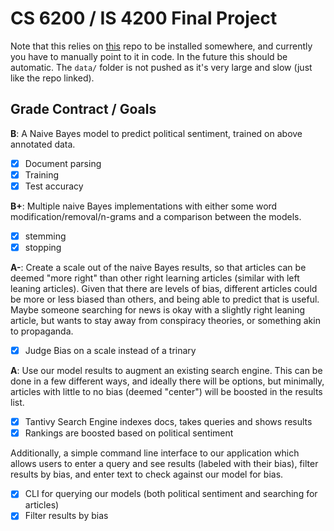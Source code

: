 # CS 6200 / IS 4200 Final Project

Note that this relies on [this](https://github.com/ramybaly/Article-Bias-Prediction) repo to be
installed somewhere, and currently you have to manually point to it in code. In the future this
should be automatic. The `data/` folder is not pushed as it's very large and slow (just like the
repo linked).

## Grade Contract / Goals
**B**:  A Naive Bayes model to predict political sentiment, trained on above annotated data.
- [x] Document parsing
- [x] Training
- [x] Test accuracy

**B+**:  Multiple naive Bayes implementations with either some word modification/removal/n-grams and
a comparison between the models.
- [x] stemming
- [x] stopping

**A-**:  Create a scale out of the naive Bayes results, so that articles can be deemed "more right"
than other right learning articles (similar with left leaning articles). Given that there are levels
of bias, different articles could be more or less biased than others, and being able to predict that
is useful. Maybe someone searching for news is okay with a slightly right leaning article, but wants
to stay away from conspiracy theories, or something akin to propaganda.
- [x] Judge Bias on a scale instead of a trinary

**A**:  Use our model results to augment an existing search engine. This can be done in a few
different ways, and ideally there will be options, but minimally, articles with little to no bias
(deemed "center") will be boosted in the results list.
- [x] Tantivy Search Engine indexes docs, takes queries and shows results
- [x] Rankings are boosted based on political sentiment

Additionally, a simple command line interface to our application which allows users to enter a query
and see results (labeled with their bias), filter results by bias, and enter text to check against
our model for bias.
- [x] CLI for querying our models (both political sentiment and searching for articles)
- [x] Filter results by bias
